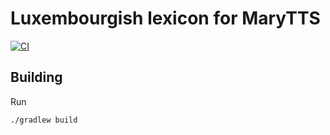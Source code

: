 Luxembourgish lexicon for MaryTTS
=================================

[![CI](https://github.com/marytts/marytts-lexicon-lb/actions/workflows/main.yml/badge.svg)](https://github.com/marytts/marytts-lexicon-lb/actions/workflows/main.yml)

Building
--------

Run

    ./gradlew build
